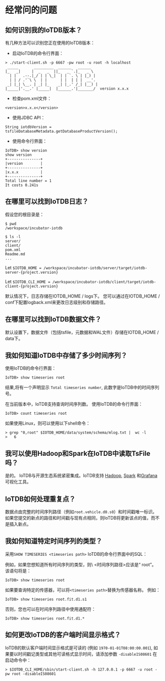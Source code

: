 # 经常问的问题

## 如何识别我的IoTDB版本？

有几种方法可以识别您正在使用的IoTDB版本：

* 启动IoTDB的命令行界面：

```
> ./start-client.sh -p 6667 -pw root -u root -h localhost
 _____       _________  ______   ______    
|_   _|     |  _   _  ||_   _ `.|_   _ \   
  | |   .--.|_/ | | \_|  | | `. \ | |_) |  
  | | / .'`\ \  | |      | |  | | |  __'.  
 _| |_| \__. | _| |_    _| |_.' /_| |__) | 
|_____|'.__.' |_____|  |______.'|_______/  version x.x.x
```

* 检查pom.xml文件：

```
<version>x.x.x</version>
```

* 使用JDBC API：

```
String iotdbVersion = tsfileDatabaseMetadata.getDatabaseProductVersion();
```

* 使用命令行界面：

```
IoTDB> show version
show version
+---------------+
|version        |
+---------------+
|x.x.x          |
+---------------+
Total line number = 1
It costs 0.241s
```

## 在哪里可以找到IoTDB日志？

假设您的根目录是：

```
$ pwd
/workspace/incubator-iotdb

$ ls -l
server/
client/
pom.xml
Readme.md
...
```

Let `$IOTDB_HOME = /workspace/incubator-iotdb/server/target/iotdb-server-{project.version}`

Let `$IOTDB_CLI_HOME = /workspace/incubator-iotdb/client/target/iotdb-client-{project.version}`

默认情况下，日志存储在IOTDB_HOME / logs下。 您可以通过在IOTDB_HOME / conf下配置logback.xml来更改日志级别和存储路径。

## 在哪里可以找到IoTDB数据文件？

默认设置下，数据文件（包括tsfile，元数据和WAL文件）存储在IOTDB_HOME / data下。

## 我如何知道IoTDB中存储了多少时间序列？

使用IoTDB的命令行界面：

```
IoTDB> show timeseries root
```

结果,将有一个声明显示 `Total timeseries number`, 此数字是IoTDB中的时间序列号。

在当前版本中，IoTDB支持查询时间序列数。 使用IoTDB的命令行界面：

```
IoTDB> count timeseries root
```

如果使用Linux，则可以使用以下shell命令：

```
> grep "0,root" $IOTDB_HOME/data/system/schema/mlog.txt |  wc -l
>   6
```

## 我可以使用Hadoop和Spark在IoTDB中读取TsFile吗？

是的。  IoTDB与开源生态系统紧密集成。IoTDB支持 [Hadoop](https://github.com/apache/incubator-iotdb/tree/master/hadoop), [Spark](https://github.com/apache/incubator-iotdb/tree/master/spark) 和[Grafana](https://github.com/apache/incubator-iotdb/tree/master/grafana) 可视化工具。

## IoTDB如何处理重复点？

数据点由完整的时间序列路径（例如```root.vehicle.d0.s0```）和时间戳唯一标识。 如果您提交的新点的路径和时间戳与现有点相同，则IoTDB将更新该点的值，而不是插入新点。

## 我如何知道特定时间序列的类型？

采用```SHOW TIMESERIES <timeseries path>``` IoTDB的命令行界面中的SQL：

例如，如果您想知道所有时间序列的类型，则\ <时间序列路径>应该是“ root”。 该语句将是：

```
IoTDB> show timeseries root
```

如果要查询特定的传感器，可以将```<timeseries path>```替换为传感器名称。 例如：

```
IoTDB> show timeseries root.fit.d1.s1
```

否则，您也可以在时间序列路径中使用通配符：

```
IoTDB> show timeseries root.fit.d1.*
```

## 如何更改IoTDB的客户端时间显示格式？

IoTDB的默认客户端时间显示格式是可读的 (例如 ```1970-01-01T08:00:00.001```), 如果要以时间戳记类型或其他可读格式显示时间，请添加参数 ```-disableIS08601``` 在启动命令中：

```
> $IOTDB_CLI_HOME/sbin/start-client.sh -h 127.0.0.1 -p 6667 -u root -pw root -disableIS08601
```

